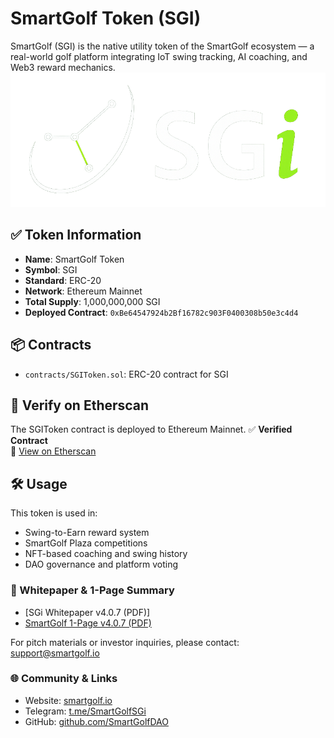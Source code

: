 # SmartGolf Token (SGI)

SmartGolf (SGI) is the native utility token of the SmartGolf ecosystem — a real-world golf platform integrating IoT swing tracking, AI coaching, and Web3 reward mechanics.
![SGi Logo](images/logo/SGi-logo.png)

## ✅ Token Information

- **Name**: SmartGolf Token
- **Symbol**: SGI
- **Standard**: ERC-20
- **Network**: Ethereum Mainnet
- **Total Supply**: 1,000,000,000 SGI
- **Deployed Contract**: `0xBe64547924b2Bf16782c903F0400308b50e3c4d4`

## 📦 Contracts

- `contracts/SGIToken.sol`: ERC-20 contract for SGI

## 🧪 Verify on Etherscan

The SGIToken contract is deployed to Ethereum Mainnet.
✅ **Verified Contract**  
🔗 [View on Etherscan](https://etherscan.io/address/0xbe64547924b2f8176f2c903f040038b50e3c4d4d)


## 🛠 Usage

This token is used in:
- Swing-to-Earn reward system
- SmartGolf Plaza competitions
- NFT-based coaching and swing history
- DAO governance and platform voting
  
### 📘 Whitepaper & 1-Page Summary

- [SGi Whitepaper v4.0.7 (PDF)]
- [SmartGolf 1-Page v4.0.7 (PDF)](./Docs/)

For pitch materials or investor inquiries, please contact: support@smartgolf.io


### 🌐 Community & Links

- Website: [smartgolf.io](https://smartgolf.io)
- Telegram: [t.me/SmartGolfSGi](https://t.me/SmartGolfSGi)
- GitHub: [github.com/SmartGolfDAO](https://github.com/SmartGolfDAO)
